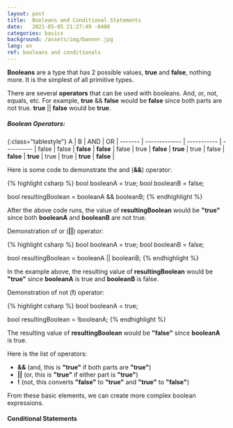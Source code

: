 ```yaml
---
layout: post
title:  Booleans and Conditional Statements
date:   2021-05-05 21:27:49 -0400
categories: basics
background: /assets/img/banner.jpg
lang: en
ref: booleans and conditionals
---
```


**Booleans** are a type that has 2 possible values, **true** and **false**, nothing more.  It is the simplest of all primitive types.

There are several **operators** that can be used with booleans.  And, or, not, equals, etc.  For example, **true** && **false** would be **false** since both parts are not true.  **true** \|\|  **false** would be **true**.

##### Boolean Operators:

{:class="tablestyle"}
A       |       B       | AND           |   OR       |
------- | ------------- | -----------   | ---------- |
false   |   false       |   **false**   |  **false** |
false   |   true        |   **false**   |  **true**  |
true    |   false       |   **false**   |  **true**  |
true    |   true        |   **true**    |  **false** |


Here is some code to demonstrate the and (**&&**) operator: 

{% highlight csharp %}
bool booleanA = true;
bool booleanB = false;

bool resultingBoolean = booleanA && booleanB;
{% endhighlight %}

After the above code runs, the value of **resultingBoolean** would be **"true"** since both **booleanA** and **booleanB** are not true.

Demonstration of or (**\|\|**) operator:

{% highlight csharp %}
bool booleanA = true;
bool booleanB = false;

bool resultingBoolean = booleanA || booleanB;
{% endhighlight %}

In the example above, the resulting value of **resultingBoolean** would be **"true"** since **booleanA** is true and **booleanB** is false.

Demonstration of not (**!**) operator:

{% highlight csharp %}
bool booleanA = true;

bool resultingBoolean = !booleanA;
{% endhighlight %}

The resulting value of **resultingBoolean** would be **"false"** since **booleanA** is true.

Here is the list of operators:

* **&&** (and, this is **"true"** if both parts are **"true"**)
* **\|\|** (or, this is **"true"** if either part is **"true"**)
* **!** (not, this converts **"false"** to  **"true"** and **"true"** to **"false"**)

From these basic elements, we can create more complex boolean expressions.

#### Conditional Statements

